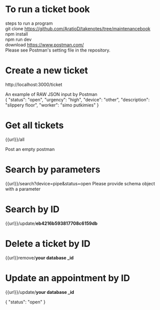 # To run a ticket book
steps to run a program <br/>
git clone https://github.com/AratioD/takenotes/tree/maintenancebook <br/>
npm install<br/>
npm run dev<br/>
download https://www.postman.com/ <br/>
Please see Postman's setting file in the repository.<br/>


# Create a new ticket
http://localhost:3000/ticket

An example of RAW JSON input by Postman
<br/>
{
	"status": "open",
	"urgency": "high",
	"device": "other",
	"description": "slippery floor",
	"worker": "simo putkimies"
}


# Get all tickets
{{url}}/all

Post an empty postman  

# Search by parameters
{{url}}/search?device=pipe&status=open
Please provide schema object with a parameter

# Search by ID
{{url}}/update/**eb4216b593817708c6159db**

# Delete a ticket by ID
{{url}}remove/**your database _id**

# Update an appointment by ID
{{url}}/update/**your database _id**

{
	"status": "open"
}